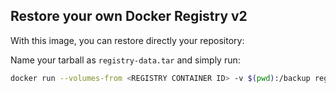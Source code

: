 Restore your own Docker Registry v2
--------------------

With this image, you can restore directly your repository:

Name your tarball as `registry-data.tar` and simply run:

```bash
docker run --volumes-from <REGISTRY CONTAINER ID> -v $(pwd):/backup registry-restore
```

